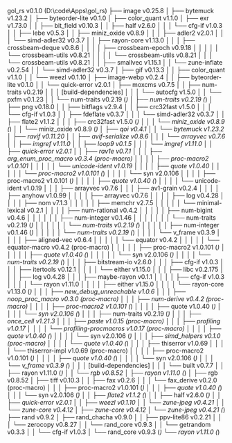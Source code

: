 gol_rs v0.1.0 (D:\code\Apps\gol_rs)
├── image v0.25.8
│   ├── bytemuck v1.23.2
│   ├── byteorder-lite v0.1.0
│   ├── color_quant v1.1.0
│   ├── exr v1.73.0
│   │   ├── bit_field v0.10.3
│   │   ├── half v2.6.0
│   │   │   └── cfg-if v1.0.3
│   │   ├── lebe v0.5.3
│   │   ├── miniz_oxide v0.8.9
│   │   │   ├── adler2 v2.0.1
│   │   │   └── simd-adler32 v0.3.7
│   │   ├── rayon-core v1.13.0
│   │   │   ├── crossbeam-deque v0.8.6
│   │   │   │   ├── crossbeam-epoch v0.9.18
│   │   │   │   │   └── crossbeam-utils v0.8.21
│   │   │   │   └── crossbeam-utils v0.8.21
│   │   │   └── crossbeam-utils v0.8.21
│   │   ├── smallvec v1.15.1
│   │   └── zune-inflate v0.2.54
│   │       └── simd-adler32 v0.3.7
│   ├── gif v0.13.3
│   │   ├── color_quant v1.1.0
│   │   └── weezl v0.1.10
│   ├── image-webp v0.2.4
│   │   ├── byteorder-lite v0.1.0
│   │   └── quick-error v2.0.1
│   ├── moxcms v0.7.5
│   │   ├── num-traits v0.2.19
│   │   │   [build-dependencies]
│   │   │   └── autocfg v1.5.0
│   │   └── pxfm v0.1.23
│   │       └── num-traits v0.2.19 (*)
│   ├── num-traits v0.2.19 (*)
│   ├── png v0.18.0
│   │   ├── bitflags v2.9.4
│   │   ├── crc32fast v1.5.0
│   │   │   └── cfg-if v1.0.3
│   │   ├── fdeflate v0.3.7
│   │   │   └── simd-adler32 v0.3.7
│   │   ├── flate2 v1.1.2
│   │   │   ├── crc32fast v1.5.0 (*)
│   │   │   └── miniz_oxide v0.8.9 (*)
│   │   └── miniz_oxide v0.8.9 (*)
│   ├── qoi v0.4.1
│   │   └── bytemuck v1.23.2
│   ├── ravif v0.11.20
│   │   ├── avif-serialize v0.8.6
│   │   │   └── arrayvec v0.7.6
│   │   ├── imgref v1.11.0
│   │   ├── loop9 v0.1.5
│   │   │   └── imgref v1.11.0
│   │   ├── quick-error v2.0.1
│   │   ├── rav1e v0.7.1
│   │   │   ├── arg_enum_proc_macro v0.3.4 (proc-macro)
│   │   │   │   ├── proc-macro2 v1.0.101
│   │   │   │   │   └── unicode-ident v1.0.19
│   │   │   │   ├── quote v1.0.40
│   │   │   │   │   └── proc-macro2 v1.0.101 (*)
│   │   │   │   └── syn v2.0.106
│   │   │   │       ├── proc-macro2 v1.0.101 (*)
│   │   │   │       ├── quote v1.0.40 (*)
│   │   │   │       └── unicode-ident v1.0.19
│   │   │   ├── arrayvec v0.7.6
│   │   │   ├── av1-grain v0.2.4
│   │   │   │   ├── anyhow v1.0.99
│   │   │   │   ├── arrayvec v0.7.6
│   │   │   │   ├── log v0.4.28
│   │   │   │   ├── nom v7.1.3
│   │   │   │   │   ├── memchr v2.7.5
│   │   │   │   │   └── minimal-lexical v0.2.1
│   │   │   │   ├── num-rational v0.4.2
│   │   │   │   │   ├── num-bigint v0.4.6
│   │   │   │   │   │   ├── num-integer v0.1.46
│   │   │   │   │   │   │   └── num-traits v0.2.19 (*)
│   │   │   │   │   │   └── num-traits v0.2.19 (*)
│   │   │   │   │   ├── num-integer v0.1.46 (*)
│   │   │   │   │   └── num-traits v0.2.19 (*)
│   │   │   │   └── v_frame v0.3.9
│   │   │   │       ├── aligned-vec v0.6.4
│   │   │   │       │   └── equator v0.4.2
│   │   │   │       │       └── equator-macro v0.4.2 (proc-macro)
│   │   │   │       │           ├── proc-macro2 v1.0.101 (*)
│   │   │   │       │           ├── quote v1.0.40 (*)
│   │   │   │       │           └── syn v2.0.106 (*)
│   │   │   │       └── num-traits v0.2.19 (*)
│   │   │   ├── bitstream-io v2.6.0
│   │   │   ├── cfg-if v1.0.3
│   │   │   ├── itertools v0.12.1
│   │   │   │   └── either v1.15.0
│   │   │   ├── libc v0.2.175
│   │   │   ├── log v0.4.28
│   │   │   ├── maybe-rayon v0.1.1
│   │   │   │   ├── cfg-if v1.0.3
│   │   │   │   └── rayon v1.11.0
│   │   │   │       ├── either v1.15.0
│   │   │   │       └── rayon-core v1.13.0 (*)
│   │   │   ├── new_debug_unreachable v1.0.6
│   │   │   ├── noop_proc_macro v0.3.0 (proc-macro)
│   │   │   ├── num-derive v0.4.2 (proc-macro)
│   │   │   │   ├── proc-macro2 v1.0.101 (*)
│   │   │   │   ├── quote v1.0.40 (*)
│   │   │   │   └── syn v2.0.106 (*)
│   │   │   ├── num-traits v0.2.19 (*)
│   │   │   ├── once_cell v1.21.3
│   │   │   ├── paste v1.0.15 (proc-macro)
│   │   │   ├── profiling v1.0.17
│   │   │   │   └── profiling-procmacros v1.0.17 (proc-macro)
│   │   │   │       ├── quote v1.0.40 (*)
│   │   │   │       └── syn v2.0.106 (*)
│   │   │   ├── simd_helpers v0.1.0 (proc-macro)
│   │   │   │   └── quote v1.0.40 (*)
│   │   │   ├── thiserror v1.0.69
│   │   │   │   └── thiserror-impl v1.0.69 (proc-macro)
│   │   │   │       ├── proc-macro2 v1.0.101 (*)
│   │   │   │       ├── quote v1.0.40 (*)
│   │   │   │       └── syn v2.0.106 (*)
│   │   │   └── v_frame v0.3.9 (*)
│   │   │   [build-dependencies]
│   │   │   └── built v0.7.7
│   │   ├── rayon v1.11.0 (*)
│   │   └── rgb v0.8.52
│   ├── rayon v1.11.0 (*)
│   ├── rgb v0.8.52
│   ├── tiff v0.10.3
│   │   ├── fax v0.2.6
│   │   │   └── fax_derive v0.2.0 (proc-macro)
│   │   │       ├── proc-macro2 v1.0.101 (*)
│   │   │       ├── quote v1.0.40 (*)
│   │   │       └── syn v2.0.106 (*)
│   │   ├── flate2 v1.1.2 (*)
│   │   ├── half v2.6.0 (*)
│   │   ├── quick-error v2.0.1
│   │   ├── weezl v0.1.10
│   │   └── zune-jpeg v0.4.21
│   │       └── zune-core v0.4.12
│   ├── zune-core v0.4.12
│   └── zune-jpeg v0.4.21 (*)
├── rand v0.9.2
│   ├── rand_chacha v0.9.0
│   │   ├── ppv-lite86 v0.2.21
│   │   │   └── zerocopy v0.8.27
│   │   └── rand_core v0.9.3
│   │       └── getrandom v0.3.3
│   │           └── cfg-if v1.0.3
│   └── rand_core v0.9.3 (*)
└── rayon v1.11.0 (*)